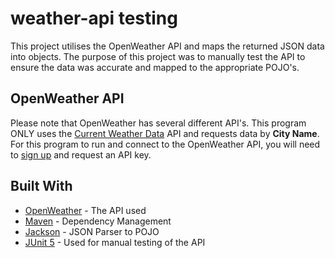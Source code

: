 # weather-api testing

This project utilises the OpenWeather API and maps the returned JSON data into objects. The purpose of this project was to manually test the API to ensure the data was accurate and mapped to the appropriate POJO's.

## OpenWeather API
Please note that OpenWeather has several different API's. This program ONLY uses the [Current Weather Data](https://openweathermap.org/current) API and requests data by **City Name**. For this program to run and connect to the OpenWeather API, you will need to [sign up](https://home.openweathermap.org/users/sign_up) and request an API key.

## Built With
* [OpenWeather](https://openweathermap.org/ "OpenWeather Homepage") - The API used
* [Maven](https://maven.apache.org "Apache Maven Project") - Dependency Management
* [Jackson](https://github.com/FasterXML/jackson "Jackson Github") - JSON Parser to POJO
* [JUnit 5](https://junit.org/junit5/ "JUnit Homepage") - Used for manual testing of the API
